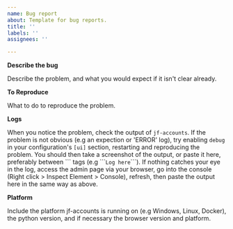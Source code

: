 ```yaml
---
name: Bug report
about: Template for bug reports.
title: ''
labels: ''
assignees: ''

---
```


**Describe the bug**

Describe the problem, and what you would expect if it isn't clear already.

**To Reproduce**

What to do to reproduce the problem.

**Logs**

When you notice the problem, check the output of `jf-accounts`.  If the problem is not obvious (e.g an expection or 'ERROR' log), try enabling `debug` in your configuration's `[ui]` section, restarting and reproducing the problem. You should then take a screenshot of the output, or paste it here, preferably between \`\`\` tags (e.g \`\`\``Log here`\`\`\`).
If nothing catches your eye in the log, access the admin page via your browser, go into the console (Right click > Inspect Element > Console), refresh, then paste the output here in the same way as above.

**Platform**

Include the platform jf-accounts is running on (e.g Windows, Linux, Docker), the python version, and if necessary the browser version and platform.

